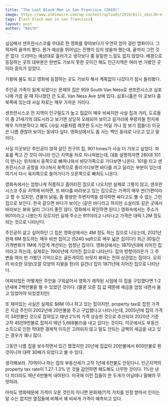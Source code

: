 ```yaml
---
title: "The Last Black Man in San Francisco (2019)"
image: https://www.indiewire.com/wp-content/uploads/2019/01/i_z6zLJN-e1548547464283.jpeg
tags: [last black man in san francisco]
layout: post
author: "Keith"
---
```


심심해서 샌프란시스코를 무대로 한 영화를 찾아보다가 우연히 얻어 걸린 영화이다. 그럭저럭 끝까지 봤다. 뭔가 예상을 뛰어넘는 진행이 있지 않을까 했는데, 끝까지 그런 것은 없다. 드라마는 예상대로 흘러가고 생각보다 좀 밑밑한 느낌도 없지 않았다. 배경으로 등장하는 곳의 대부분은 한번도 가보지 못한 곳이긴 해도 인근지역은 여러 번 가봤던 곳이라 흥미가 있었다. 

기왕에 봄도 되고 영화에 등장하는 곳도 가보자 해서 계획없이 나갔다가 잠시 들러봤다.

주인공 가족이 잃게 되었다는 문제의 집은 959 South Van Ness로 샌프란시스코 심포니에 가끔 갈 때 지나쳤던 큰 도로, Van Ness Ave 상에 있다. 심포니홀은 이 곳보다 좀 북쪽에 있는데 사실 차로는 매우 가까운 거리다. 

샌프란시스코 전 지역이 인구밀도가 높고 집값이 매우 비싸지만 사실 집과 거리, 도로들이 좀 21세기의 대도시라고 보기엔 상당히 오래되어 보이고 길거리에 부랑자들 천지에 매우 지저분하다고 해도 (사실 서울처럼 깨끗한 도시는 어딜 가나 참 보기 힘들다) 이곳은 나름 괜찮아 보이는 동네다 싶다. 영화상에서도 좀 사는 백인 동네로 나오고 있고 말이다. 

사실 이곳보단 주인공이 얹혀 살던 친구의 집, 901 Innes가 사실 더 가보고 싶었다. 좌표를 찍고 간 것이 아니라 인근 지역을 차로 지나쳐왔는데, 대충 설명하자면 280과 101이 만나는 위치에서 동쪽으로 빠져나와서 바닷가쪽으로 가다보면 나온다. 101을 타고 샌프란시스코 공항을 지나쳐서 북쪽으로 올라가다보면 바다를 끼고 달리는 부분이 있는데 여기서 다시 육지쪽으로 들어가다가 오른쪽으로 빠져도 나온다.

영화속에서는 엄청나게 허름하고 좁아터진 집으로 나오지만 실제로 그렇지 않고, 샌프란시스코 주요 지역에 비하면, 또 바다를 바라보고 있는 집으로는 가격이 매우 싼(?)편이라고 할 수 있지만, 건물의 낡음, 좀 황량한 주변지역을 생각하면 싸다고도 볼 수 없는 그런 집으로 보인다. 한국 같으면 바다가 보이는 (같은 바다라고 하지만 소살리토 같은 곳에서 바라보는 뷰와 달리 그다지 좋진 않다. 영화에서 확인하면 된다.) 영화속에서는 주소가 901이라고 나왔는지 모르지만 실제 주소는 911이라고 나타나고 가격은 대략 1.2M 정도 되는 것으로 나타난다. 

주인공이 살고 싶어하던 그 집은 영화상에서는 4M 정도 하는 집으로 나오는데, 2021년 현재 6M 정도하는 매우 비싼 집이고 (5240 sqft으로 매우 넓은 집이다!) 최근 30일간 가격변화가 1M에 가깝게 계산되는 엄청난 집이다. 영화상에서는 1870년대에 지어진 집이라고 하는데, 실제로는 1900년에 지어진 집으로 나타난다. 집의 방향이라든가 그 주변을 여러 번 가봤던 기억으로는 골든게이트 브릿지 뷰와는 전혀 상관없는 집이다. 오히려 비슷한 모양(꼬깔 모양의 지붕을 한)의 길건너 집이 1871년에 지어진 집으로 나타난다.

어찌되었든 어떻게든 주인을 구워삶아서 영화가 제작된 시점에 이 집을 구입했다면 1-2년새에 2백만불을 벌 수 있었던 것이다. (물론 오른 집 값 때문에 세금을 엄청 내면서 들고 있었어야 되었겠지만)

또 재미있는 사실은 실제로 $6M 이나 하고 있는 집이지만, property tax로 잡힌 가격은 지금 주인이 2002년에 20만불을 주고 구입했다고 나타나는데, 2005년에 집의 가격이 34만불인 것으로 잡혀있고 매년 2%씩 가격 상승한 것으로 추산되어 2020년 기준 고작 45만9천불로 잡혀서 매년 5,668불(!)을 내고 있다는 것이다. 이곳에서도 부동산 소득으로 인한 막대한 경제적 이득은 고려되지 않고 말도 안되는 금액의 세금을 내고 있는 경우가 꽤나 많다. 

그동안 나름 집을 보수하면서 있긴 했겠지만 20년에 집값이 20만불에서 600만불로 뛴 것이니까 대략 30배가 되었다고 볼 수 있다. 

생각해보라. 70억이나 하는 집의 부동산세가 고작 1년에 6천불도 안된다니. 인근지역의 property tax rate이 1.27-1.3% 인 것을 감안하면 해도해도 너무한 것이다. 1%만 낸다 치더라도 매년 6만불씩 내야된다. 미국에 이런 집들이 한 두개가 아닐테니 말해야 무엇하랴.

아마도 영화때문에 가격이 오른 것인지 아니면 문화재(?)적 가치를 인정 받아서 인지는 알 수는 없지만 옆집들에 비해서 꽤 비싸게 가격이 예측되고 있다. 